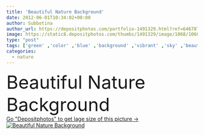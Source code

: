 ```yaml
---
title: 'Beautiful Nature Background'
date: 2012-06-01T10:34:02+00:00
author: Subbotina
author_url: https://depositphotos.com/portfolio-1491329.html?ref=64678756
image: https://static8.depositphotos.com/thumbs/1491329/image/1068/10687889/api_thumb_450.jpg?forcejpeg=true
type: "post"
tags: ['green' ,'color' ,'blue' ,'background' ,'vibrant' ,'sky' ,'beautiful' ,'day' ,'closeup' ,'ideas' ,'new' ,'summer' ,'grass' ,'beauty' ,'meadow' ,'lawn' ,'sun' ,'field' ,'scene' ,'vitality' ,'nature' ,'spring' ,'fresh' ,'lush' ,'environment' ,'growth' ,'morning' ,'abstract' ,'texture' ,'shine' ,'up' ,'flora' ,'close' ,'grow' ,'healthy' ,'natural' ,'pattern' ,'cloud' ,'landscape' ,'concept' ,'clear' ,'horizon' ,'wallpaper' ,'mood' ,'perfect' ,'verdure' ,'grassland' ,'good' ,'beams' ,'grassy' ]
categories: 
  - nature
---
```

<div aling="center">
            <font size="60"> Beautiful Nature Background</font>   
</div>
<div>
    <a href='https://static8.depositphotos.com/thumbs/1491329/image/1068/10687889/api_thumb_450.jpg?forcejpeg=true?ref=64678756' target=_blank > Go "Depositphotos" to get lage size of this picture ->
        <img href='https://static8.depositphotos.com/thumbs/1491329/image/1068/10687889/api_thumb_450.jpg?forcejpeg=true?ref=64678756' src='https://static8.depositphotos.com/1491329/1068/i/950/depositphotos_10687889-stock-photo-beautiful-nature-background.jpg?forcejpeg=true' alt='Beautiful Nature Background' >
    </a>
</div>
